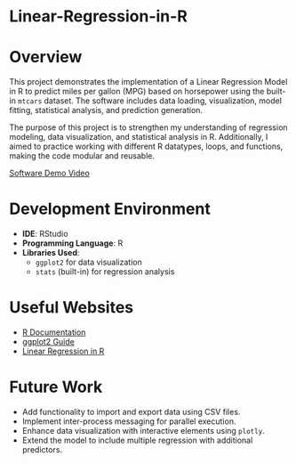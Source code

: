 # Linear-Regression-in-R
# Overview

This project demonstrates the implementation of a Linear Regression Model in R to predict miles per gallon (MPG) based on horsepower using the built-in `mtcars` dataset. The software includes data loading, visualization, model fitting, statistical analysis, and prediction generation. 

The purpose of this project is to strengthen my understanding of regression modeling, data visualization, and statistical analysis in R. Additionally, I aimed to practice working with different R datatypes, loops, and functions, making the code modular and reusable.

[Software Demo Video](https://youtu.be/pRjcngczoXE)

# Development Environment

- **IDE**: RStudio  
- **Programming Language**: R  
- **Libraries Used**:  
  - `ggplot2` for data visualization  
  - `stats` (built-in) for regression analysis  

# Useful Websites

- [R Documentation](https://www.r-project.org/)  
- [ggplot2 Guide](https://ggplot2.tidyverse.org/)  
- [Linear Regression in R](https://rpubs.com/)  

# Future Work

- Add functionality to import and export data using CSV files.  
- Implement inter-process messaging for parallel execution.  
- Enhance data visualization with interactive elements using `plotly`.  
- Extend the model to include multiple regression with additional predictors.  
